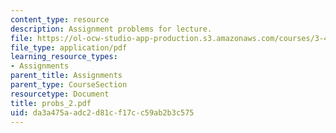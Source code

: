 ```yaml
---
content_type: resource
description: Assignment problems for lecture.
file: https://ol-ocw-studio-app-production.s3.amazonaws.com/courses/3-45-magnetic-materials-spring-2004/da3a475aadc2d81cf17cc59ab2b3c575_probs_2.pdf
file_type: application/pdf
learning_resource_types:
- Assignments
parent_title: Assignments
parent_type: CourseSection
resourcetype: Document
title: probs_2.pdf
uid: da3a475a-adc2-d81c-f17c-c59ab2b3c575
---
```

